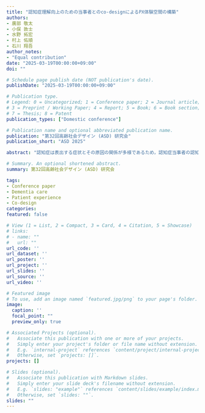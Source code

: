 ```yaml
---
title: "認知症理解向上のための当事者とのco-designによるPX体験空間の構築"
authors:
- 廣部 敬太
- 小俣 敦士
- 水野 拓宏
- 村上 佑順
- 石川 翔吾
author_notes:
- "Equal contribution"
date: "2025-03-19T00:00:00+09:00"
doi: ""

# Schedule page publish date (NOT publication's date).
publishDate: "2025-03-19T00:00:00+09:00"

# Publication type.
# Legend: 0 = Uncategorized; 1 = Conference paper; 2 = Journal article;
# 3 = Preprint / Working Paper; 4 = Report; 5 = Book; 6 = Book section;
# 7 = Thesis; 8 = Patent
publication_types: ["Domestic conference"]

# Publication name and optional abbreviated publication name.
publication: "第32回高齢社会デザイン (ASD) 研究会"
publication_short: "ASD 2025"

abstract: "認知症は表出する症状とその原因の関係が多様であるため，認知症当事者の認知的視点を理解するスキルが重要であり，ナラティブの経験的イメージの補完が必要である．本研究では，認知症当事者とのco-design を通じて，患者体験（PX）を VR で体験することが可能なPX 体験プラットフォームを構築した．本プラットフォームでは，多様な認知症症状を一人称視点で体験できるとともに，障害や環境をコントロールする機能や多人数で空間を共有する機能があり，認知的な活動を健常者と比較しながら体験することが可能である．認知症当事者に対して PX 体験を実施した結果，共同創造のプロセスが機能することが確認でき，より当事者の視点に近い体験になる可能性が示唆された．"

# Summary. An optional shortened abstract.
summary: 第32回高齢社会デザイン (ASD) 研究会

tags:
- Conference paper
- Dementia care
- Patient experience
- Co-design
categories: 
featured: false

# View (1 = List, 2 = Compact, 3 = Card, 4 = Citation, 5 = Showcase)
# links:
# - name: ""
#   url: ""
url_code: ''
url_dataset: ''
url_poster: ''
url_project: ''
url_slides: ''
url_source: ''
url_video: ''

# Featured image
# To use, add an image named `featured.jpg/png` to your page's folder. 
image:
  caption: ''
  focal_point: ""
  preview_only: true

# Associated Projects (optional).
#   Associate this publication with one or more of your projects.
#   Simply enter your project's folder or file name without extension.
#   E.g. `internal-project` references `content/project/internal-project/index.md`.
#   Otherwise, set `projects: []`.
projects: []

# Slides (optional).
#   Associate this publication with Markdown slides.
#   Simply enter your slide deck's filename without extension.
#   E.g. `slides: "example"` references `content/slides/example/index.md`.
#   Otherwise, set `slides: ""`.
slides: ""
---
```


